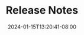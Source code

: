 ---
weight: 1800
title: "Release Notes"
description: "A record of feature enhancements, bug fixes, and other changes to the IBM Operator Collection SDK for VS Code extension."
icon: "notes"
date: "2024-01-15T13:20:41-08:00"
lastmod: "2024-01-15T13:20:41-08:00"
draft: true
toc: true
---